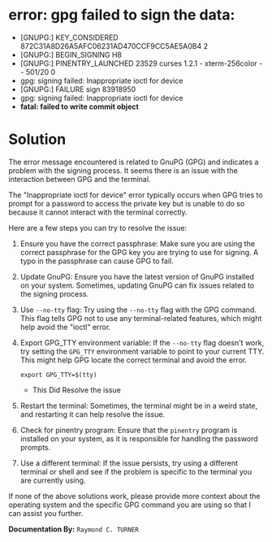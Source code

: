 # error: gpg failed to sign the data:
* [GNUPG:] KEY_CONSIDERED 872C31A8D26A5AFC06231AD470CCF9CC5AE5A0B4 2
* [GNUPG:] BEGIN_SIGNING H8
* [GNUPG:] PINENTRY_LAUNCHED 23529 curses 1.2.1 - xterm-256color - - 501/20 0
* gpg: signing failed: Inappropriate ioctl for device
* [GNUPG:] FAILURE sign 83918950
* gpg: signing failed: Inappropriate ioctl for device
* **fatal: failed to write commit object**


# Solution
The error message encountered is related to GnuPG (GPG) and indicates a problem with the signing process. It seems there is an issue with the interaction between GPG and the terminal.

The "Inappropriate ioctl for device" error typically occurs when GPG tries to prompt for a password to access the private key but is unable to do so because it cannot interact with the terminal correctly.

Here are a few steps you can try to resolve the issue:

1. Ensure you have the correct passphrase: Make sure you are using the correct passphrase for the GPG key you are trying to use for signing. A typo in the passphrase can cause GPG to fail.

2. Update GnuPG: Ensure you have the latest version of GnuPG installed on your system. Sometimes, updating GnuPG can fix issues related to the signing process.

3. Use `--no-tty` flag: Try using the `--no-tty` flag with the GPG command. This flag tells GPG not to use any terminal-related features, which might help avoid the "ioctl" error.

4. Export GPG_TTY environment variable: If the `--no-tty` flag doesn't work, try setting the `GPG_TTY` environment variable to point to your current TTY. This might help GPG locate the correct terminal and avoid the error.

   ```
   export GPG_TTY=$(tty)
   ```
   * This Did Resolve the issue

5. Restart the terminal: Sometimes, the terminal might be in a weird state, and restarting it can help resolve the issue.

6. Check for pinentry program: Ensure that the `pinentry` program is installed on your system, as it is responsible for handling the password prompts.

7. Use a different terminal: If the issue persists, try using a different terminal or shell and see if the problem is specific to the terminal you are currently using.

If none of the above solutions work, please provide more context about the operating system and the specific GPG command you are using so that I can assist you further.

**Documentation By:** `Raymond C. TURNER`